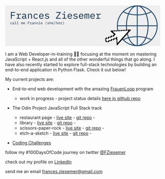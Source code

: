 ![](Frannie-Z.png)
<!--![](Frances-Ziesemer.png)
<!--
**frannieziesemer/frannieziesemer** is a ✨ _special_ ✨ repository because its `README.md` (this file) appears on your GitHub profile.-->

I am a Web Developer-in-training 🏋‍♂️️ focusing at the moment on mastering JavaScript + React.js and all of the other wonderful things that go along. I have also recently started to explore full-stack technologies by building an end-to-end application in Python Flask. Check it out below! 


My current projects are:
- End-to-end web development with the amazing [FrauenLoop](https://www.frauenloop.org/) program
  - work in progress - project status details [here in github repo](https://github.com/frannieziesemer/activ-mates-app)
  
- The Odin Project JavaScript Full Stack track
  - restaurant page   - [live site](https://frannieziesemer.github.io/restaurant-page/) - [git repo](https://github.com/frannieziesemer/restaurant-page) -
  - library   - [live site](https://frannieziesemer.github.io/library/) - [git repo](https://github.com/frannieziesemer/library) -
  - scissors-paper-rock   - [live site](https://frannieziesemer.github.io/rock-paper-scissors/) - [git repo](https://github.com/frannieziesemer/rock-paper-scissors) -
  - etch-a-sketch   - [live site](https://frannieziesemer.github.io/etch-a-sketch/) - [git repo](https://github.com/frannieziesemer/etch-a-sketch) -


- [Coding Challenges](https://github.com/frannieziesemer/coding-challenges)





follow my #100DaysOfCode journey on twitter [@FZiesemer](https://twitter.com/FZiesemer)

check out my profile on [LinkedIn](https://www.linkedin.com/in/frannie-ziesemer/)

send me an email frances.ziesemer@gmail.com


<!--- 🔭 I’m currently working on ...
- 🌱 I’m currently learning ...
- 👯 I’m looking to collaborate on ...
- 🤔 I’m looking for help with ...
- 💬 Ask me about ...
- 📫 How to reach me: ...
- 😄 Pronouns: ...
- ⚡ Fun fact: ...
-->
